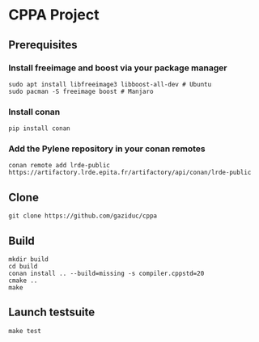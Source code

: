 # CPPA Project

## Prerequisites

### Install freeimage and boost via your package manager

```
sudo apt install libfreeimage3 libboost-all-dev # Ubuntu
sudo pacman -S freeimage boost # Manjaro
```

### Install conan

```
pip install conan
```

### Add the Pylene repository in your conan remotes

```
conan remote add lrde-public https://artifactory.lrde.epita.fr/artifactory/api/conan/lrde-public
```

## Clone

```
git clone https://github.com/gaziduc/cppa
```

## Build

```
mkdir build
cd build
conan install .. --build=missing -s compiler.cppstd=20
cmake ..
make
```

## Launch testsuite

```
make test
```
